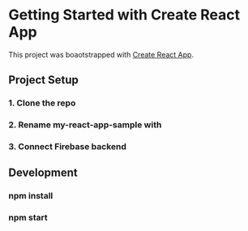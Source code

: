# Getting Started with Create React App

This project was boaotstrapped with [Create React App](https://github.com/facebook/create-react-app).

## Project Setup

### 1. Clone the repo

### 2. Rename my-react-app-sample with <your project name>

### 3. Connect Firebase backend

## Development

### npm install

### npm start
